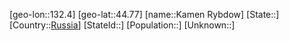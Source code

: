 ﻿---
location: [44.77,132.4]
type: City
tags:
- geo/City


SpocWebEntityId: 31279
isDeleted: false
confidential: public

---
[geo-lon::132.4]
[geo-lat::44.77]
[name::Kamen Rybdow]
[State::]
[Country::[Russia](geo/Continent/Europe/Russia.md)]
[StateId::]
[Population::]
[Unknown::]

